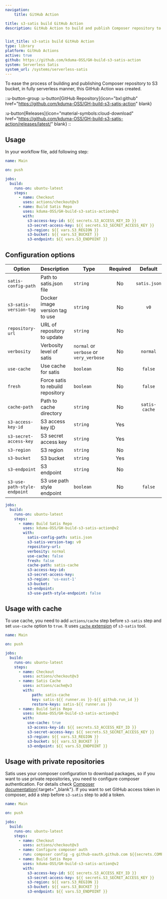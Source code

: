 ```yaml
---
navigation:
    title: GitHub Action

title: s3-satis build GitHub Action
description: GitHub Action to build and publish Composer repository to S3 bucket using CLI tool s3-satis.


list_title: s3-satis build GitHub Action
type: library
platform: GitHub Actions
active: true
github: https://github.com/kduma-OSS/GH-build-s3-satis-action
system: Serverless Satis
system_url: /systems/serverless-satis
---
```


To ease the process of building and publishing Composer repository to S3 bucket,
in fully serverless manner, this GitHub Action was created.

::u-button-group
:u-button[GitHub Repository]{icon="bxl:github" href="https://github.com/kduma-OSS/GH-build-s3-satis-action" blank}

:u-button[Releases]{icon="material-symbols:cloud-download" href="https://github.com/kduma-OSS/GH-build-s3-satis-action/releases/latest/" blank}
::

## Usage

In your workflow file, add following step:

```yaml
name: Main

on: push

jobs:
  build:
    runs-on: ubuntu-latest
    steps:
      - name: Checkout
        uses: actions/checkout@v3
      - name: Build Satis Repo
        uses: kduma-OSS/GH-build-s3-satis-action@v2
        with:
          s3-access-key-id: ${{ secrets.S3_ACCESS_KEY_ID }}
          s3-secret-access-key: ${{ secrets.S3_SECRET_ACCESS_KEY }}
          s3-region: ${{ vars.S3_REGION }}
          s3-bucket: ${{ vars.S3_BUCKET }}
          s3-endpoint: ${{ vars.S3_ENDPOINT }}
```

## Configuration options

| Option                       | Description                       | Type                                    | Required |    Default    |
|------------------------------|-----------------------------------|-----------------------------------------|:--------:|:-------------:|
| `satis-config-path`          | Path to satis.json file           | `string`                                |    No    | `satis.json`  |
| `s3-satis-version-tag`       | Docker image version tag to use   | `string`                                |    No    |     `v0`      |
| `repository-url`             | URL of repository to update       | `string`                                |    No    |               |
| `verbosity`                  | Verbosity level of satis          | `normal` or `verbose` or `very_verbose` |    No    |   `normal`    |
| `use-cache`                  | Use cache for satis               | `boolean`                               |    No    |    `false`    |
| `fresh`                      | Force satis to rebuild repository | `boolean`                               |    No    |    `false`    |
| `cache-path`                 | Path to cache directory           | `string`                                |    No    | `satis-cache` |
| `s3-access-key-id`           | S3 access key ID                  | `string`                                |   Yes    |               |
| `s3-secret-access-key`       | S3 secret access key              | `string`                                |   Yes    |               |
| `s3-region`                  | S3 region                         | `string`                                |    No    |               |
| `s3-bucket`                  | S3 bucket                         | `string`                                |   Yes    |               |
| `s3-endpoint`                | S3 endpoint                       | `string`                                |    No    |               |
| `s3-use-path-style-endpoint` | S3 use path style endpoint        | `boolean`                               |    No    |    `false`    |

```yaml
jobs:
  build:
    runs-on: ubuntu-latest
    steps:
      - name: Build Satis Repo
        uses: kduma-OSS/GH-build-s3-satis-action@v2
        with:
          satis-config-path: satis.json
          s3-satis-version-tag: v0
          repository-url:
          verbosity: normal
          use-cache: false
          fresh: false
          cache-path: satis-cache
          s3-access-key-id: 
          s3-secret-access-key: 
          s3-region: 'us-east-1'
          s3-bucket: 
          s3-endpoint: 
          s3-use-path-style-endpoint: false
```

## Usage with cache

To use cache, you need to add `actions/cache` step before `s3-satis` step and set `use-cache` option to `true`.
It uses [`cache` extension](/systems/serverless-satis/s3-satis#cache-extension-cache) of `s3-satis` tool.

```yaml
name: Main

on: push

jobs:
  build:
    runs-on: ubuntu-latest
    steps:
      - name: Checkout
        uses: actions/checkout@v3
      - name: Satis Cache
        uses: actions/cache@v3
        with:
            path: satis-cache
            key: satis-${{ runner.os }}-${{ github.run_id }}
            restore-keys: satis-${{ runner.os }}
      - name: Build Satis Repo
        uses: kduma-OSS/GH-build-s3-satis-action@v2
        with:
          use-cache: true
          s3-access-key-id: ${{ secrets.S3_ACCESS_KEY_ID }}
          s3-secret-access-key: ${{ secrets.S3_SECRET_ACCESS_KEY }}
          s3-region: ${{ vars.S3_REGION }}
          s3-bucket: ${{ vars.S3_BUCKET }}
          s3-endpoint: ${{ vars.S3_ENDPOINT }}
```

## Usage with private repositories

Satis uses your composer configuration to download packages, so if you want to use private repositories, you need to configure composer authentication.
For details check [Composer documentation](https://getcomposer.org/doc/articles/authentication-for-private-packages.md){:target="_blank"}.
If you want to set GitHub access token in composer, add a step before `s3-satis` step to add a token.

```yaml
name: Main

on: push

jobs:
  build:
    runs-on: ubuntu-latest
    steps:
      - name: Checkout
        uses: actions/checkout@v3
      - name: Configure composer auth
        run: composer config -g github-oauth.github.com ${{secrets.COMPOSER_GITHUB_TOKEN}}
      - name: Build Satis Repo
        uses: kduma-OSS/GH-build-s3-satis-action@v2
        with:
          s3-access-key-id: ${{ secrets.S3_ACCESS_KEY_ID }}
          s3-secret-access-key: ${{ secrets.S3_SECRET_ACCESS_KEY }}
          s3-region: ${{ vars.S3_REGION }}
          s3-bucket: ${{ vars.S3_BUCKET }}
          s3-endpoint: ${{ vars.S3_ENDPOINT }}
```